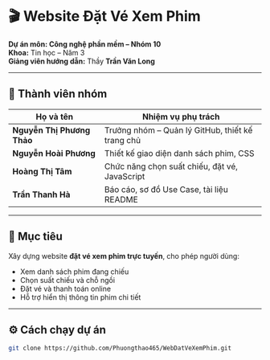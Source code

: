 # 🎬 Website Đặt Vé Xem Phim

**Dự án môn: Công nghệ phần mềm – Nhóm 10**  
**Khoa:** Tin học – Năm 3  
**Giảng viên hướng dẫn:** Thầy **Trần Văn Long**

---

## 👥 Thành viên nhóm

| Họ và tên | Nhiệm vụ phụ trách |
|------------|--------------------|
| **Nguyễn Thị Phương Thảo** | Trưởng nhóm – Quản lý GitHub, thiết kế trang chủ |
| **Nguyễn Hoài Phương** | Thiết kế giao diện danh sách phim, CSS |
| **Hoàng Thị Tâm** | Chức năng chọn suất chiếu, đặt vé, JavaScript |
| **Trần Thanh Hà** | Báo cáo, sơ đồ Use Case, tài liệu README |

---

## 🎯 Mục tiêu

Xây dựng website **đặt vé xem phim trực tuyến**, cho phép người dùng:

- Xem danh sách phim đang chiếu  
- Chọn suất chiếu và chỗ ngồi  
- Đặt vé và thanh toán online  
- Hỗ trợ hiển thị thông tin phim chi tiết  

---

## ⚙️ Cách chạy dự án

```bash
git clone https://github.com/Phuongthao465/WebDatVeXemPhim.git
